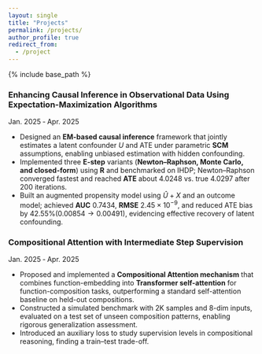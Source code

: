 ```yaml
---
layout: single
title: "Projects"
permalink: /projects/
author_profile: true
redirect_from:
  - /project
---
```


{% include base_path %}

### Enhancing Causal Inference in Observational Data Using Expectation-Maximization Algorithms

Jan. 2025 ‐ Apr. 2025

* Designed an **EM-based causal inference** framework that jointly estimates a latent confounder $U$ and ATE under parametric **SCM** assumptions, enabling unbiased estimation with hidden confounding.
* Implemented three **E-step** variants (**Newton–Raphson, Monte Carlo, and closed-form**) using **R** and benchmarked on IHDP; Newton–Raphson converged fastest and reached **ATE** about 4.0248 vs. true 4.0297 after 200 iterations.
* Built an augmented propensity model using $\hat U + X$ and an outcome model; achieved **AUC** $0.7434$, **RMSE** $2.45\times 10^{-9}$, and reduced ATE bias by $42.55\% (0.00854 \to 0.00491)$, evidencing effective recovery of latent confounding.

### Compositional Attention with Intermediate Step Supervision

Jan. 2025 ‐ Apr. 2025

* Proposed and implemented a **Compositional Attention mechanism** that combines function-embedding into **Transformer self-attention** for function-composition tasks, outperforming a standard self-attention baseline on held-out compositions.
* Constructed a simulated benchmark with 2K samples and 8-dim inputs, evaluated on a test set of unseen composition patterns, enabling rigorous generalization assessment.
* Introduced an auxiliary loss to study supervision levels in compositional reasoning, finding a train–test trade-off.

